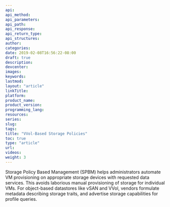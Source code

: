 ```yaml
---
api:
api_method:
api_parameters:
api_path:
api_response:
api_return_type:
api_structures:
author:
categories:
date: 2019-02-08T16:56:22-08:00
draft: true
description:
devcenter:
images:
keywords:
lastmod:
layout: "article"
linkTitle:
platform:
product_name:
product_version:
programming_lang:
resources:
series:
slug:
tags:
title: "VVol-Based Storage Policies"
toc: true
type: "article"
url:
videos:
weight: 3
---
```

Storage Policy Based Management (SPBM) helps administrators automate VM provisioning on appropriate storage devices with requested data services. This avoids laborious manual provisioning of storage for individual VMs. For object-based datastores like vSAN and VVol, vendors formulate metadata describing storage traits, and advertise storage capabilities for profile queries.
